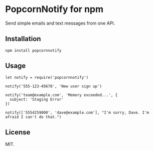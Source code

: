 PopcornNotify for npm
=========

Send simple emails and text messages from one API.

## Installation

  `npm install popcornnotify`

## Usage

    let notify = require('popcornnotify')

    notify('555-123-45678', 'New user sign up')
  
    notify('team@example.com', 'Memory exceeded...', {
      subject: 'Staging Error'
    })

    notify(['5554259000', 'dave@example.com'], "I'm sorry, Dave. I'm afraid I can't do that.")

## License

MIT.